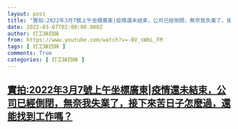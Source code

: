 ```yaml
---
layout: post
title: "實拍:2022年3月7號上午坐標廣東|疫情還未結束，公司已經倒閉，無奈我失業了，接下來苦日子怎麼過，還能找到工作嗎？"
date: 2022-03-07T02:00:00.000Z
author: 打工妹四妹
from: https://www.youtube.com/watch?v=-BV_sWbL_FM
tags: [ 打工妹四妹 ]
comments: True
categories: [ 打工妹四妹 ]
---
```

<!--1646618400000-->
[實拍:2022年3月7號上午坐標廣東|疫情還未結束，公司已經倒閉，無奈我失業了，接下來苦日子怎麼過，還能找到工作嗎？](https://www.youtube.com/watch?v=-BV_sWbL_FM)
------

<div>

</div>
